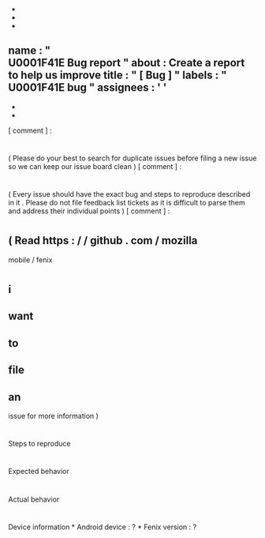 -
-
-
name
:
"
\
U0001F41E
Bug
report
"
about
:
Create
a
report
to
help
us
improve
title
:
"
[
Bug
]
"
labels
:
"
\
U0001F41E
bug
"
assignees
:
'
'
-
-
-
[
comment
]
:
#
(
Please
do
your
best
to
search
for
duplicate
issues
before
filing
a
new
issue
so
we
can
keep
our
issue
board
clean
)
[
comment
]
:
#
(
Every
issue
should
have
the
exact
bug
and
steps
to
reproduce
described
in
it
.
Please
do
not
file
feedback
list
tickets
as
it
is
difficult
to
parse
them
and
address
their
individual
points
)
[
comment
]
:
#
(
Read
https
:
/
/
github
.
com
/
mozilla
-
mobile
/
fenix
#
i
-
want
-
to
-
file
-
an
-
issue
for
more
information
)
#
#
Steps
to
reproduce
#
#
#
Expected
behavior
#
#
#
Actual
behavior
#
#
#
Device
information
*
Android
device
:
?
*
Fenix
version
:
?
